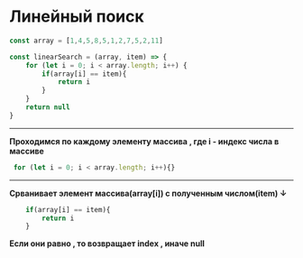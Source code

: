 # Линейный поиск

```javascript
const array = [1,4,5,8,5,1,2,7,5,2,11]

const linearSearch = (array, item) => {
    for (let i = 0; i < array.length; i++) {
        if(array[i] == item){
            return i
        }        
    }
    return null
}
```
---

**Проходимся по каждому элементу массива , где i - индекс числа в массиве**

```javascript
 for (let i = 0; i < array.length; i++){}
```

---
**Срванивает элемент массива(array[i]) с полученным числом(item) ↓**
```javascript
    if(array[i] == item){
        return i
    } 
```

**Если они равно , то возвращает index , иначе null**